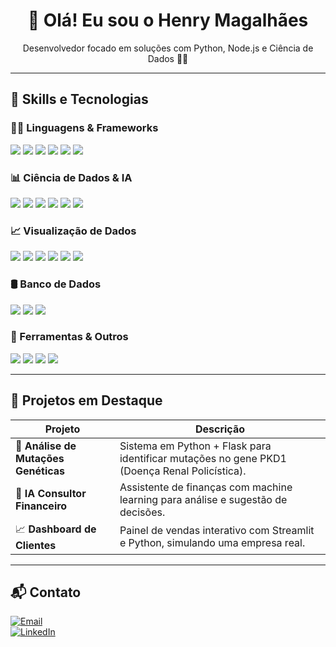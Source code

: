 <h1 align="center">👋 Olá! Eu sou o Henry Magalhães</h1>
<p align="center">Desenvolvedor focado em soluções com Python, Node.js e Ciência de Dados 🧠🚀</p>

--- 

## 🧠 Skills e Tecnologias

### 👨‍💻 Linguagens & Frameworks

<p align="left">
  <img src="https://img.shields.io/badge/Python-3776AB?style=flat&logo=python&logoColor=white" />
  <img src="https://img.shields.io/badge/Node.js-339933?style=flat&logo=node.js&logoColor=white" />
  <img src="https://img.shields.io/badge/JavaScript-F7DF1E?style=flat&logo=javascript&logoColor=black" />
  <img src="https://img.shields.io/badge/Flask-000000?style=flat&logo=flask&logoColor=white" />
  <img src="https://img.shields.io/badge/Django-092E20?style=flat&logo=django&logoColor=white" />
  <img src="https://img.shields.io/badge/Express.js-000000?style=flat&logo=express&logoColor=white" />
</p>

### 📊 Ciência de Dados & IA

<p align="left">
  <img src="https://img.shields.io/badge/Numpy-013243?style=flat&logo=numpy&logoColor=white" />
  <img src="https://img.shields.io/badge/Pandas-150458?style=flat&logo=pandas&logoColor=white" />
  <img src="https://img.shields.io/badge/Scipy-8CAAE6?style=flat&logo=scipy&logoColor=white" />
  <img src="https://img.shields.io/badge/scikit--learn-F7931E?style=flat&logo=scikitlearn&logoColor=white" />
  <img src="https://img.shields.io/badge/TensorFlow-FF6F00?style=flat&logo=tensorflow&logoColor=white" />
  <img src="https://img.shields.io/badge/Keras-D00000?style=flat&logo=keras&logoColor=white" />
</p>

### 📈 Visualização de Dados

<p align="left">
  <img src="https://img.shields.io/badge/Matplotlib-11557C?style=flat&logo=matplotlib&logoColor=white" />
  <img src="https://img.shields.io/badge/Seaborn-5A8FBD?style=flat" />
  <img src="https://img.shields.io/badge/Plotly-3F4F75?style=flat&logo=plotly&logoColor=white" />
  <img src="https://img.shields.io/badge/Power%20BI-F2C811?style=flat&logo=powerbi&logoColor=black" />
  <img src="https://img.shields.io/badge/Tableau-E97627?style=flat&logo=tableau&logoColor=white" />
  <img src="https://img.shields.io/badge/Streamlit-FF4B4B?style=flat&logo=streamlit&logoColor=white" />
</p>

### 🛢️ Banco de Dados

<p align="left">
  <img src="https://img.shields.io/badge/MongoDB-47A248?style=flat&logo=mongodb&logoColor=white" />
  <img src="https://img.shields.io/badge/MySQL-4479A1?style=flat&logo=mysql&logoColor=white" />
  <img src="https://img.shields.io/badge/Oracle-F80000?style=flat&logo=oracle&logoColor=white" />
</p>

### 🔧 Ferramentas & Outros

<p align="left">
  <img src="https://img.shields.io/badge/Jupyter-F37626?style=flat&logo=jupyter&logoColor=white" />
  <img src="https://img.shields.io/badge/Git-F05032?style=flat&logo=git&logoColor=white" />
  <img src="https://img.shields.io/badge/GitHub-181717?style=flat&logo=github&logoColor=white" />
  <img src="https://img.shields.io/badge/Docker-2496ED?style=flat&logo=docker&logoColor=white" />
</p>

---

## 💼 Projetos em Destaque

| Projeto | Descrição |
|--------|-----------|
| 🧬 **Análise de Mutações Genéticas** | Sistema em Python + Flask para identificar mutações no gene PKD1 (Doença Renal Policística). |
| 🤖 **IA Consultor Financeiro** | Assistente de finanças com machine learning para análise e sugestão de decisões. |
| 📈 **Dashboard de Clientes** | Painel de vendas interativo com Streamlit e Python, simulando uma empresa real. |

---


## 📬 Contato

[![Email](https://img.shields.io/badge/email-henryfernandes001@gmail.com-D14836?style=flat&logo=gmail&logoColor=white)](mailto:henryfernandes001@gmail.com)  
[![LinkedIn](https://img.shields.io/badge/LinkedIn-Henry%20Magalhães-0077B5?style=flat&logo=linkedin&logoColor=white)](https://www.linkedin.com/in/henry-magalh%C3%A3es-717b22227/)

